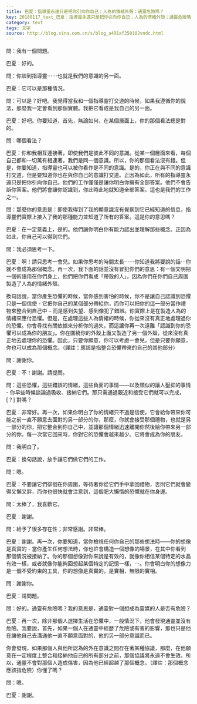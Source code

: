 ```yaml
---
title: 巴夏：指導靈永遠只是把你引向你自己；人為的情緒外殼；通靈危險嗎？
key: 20180117_text_巴夏：指導靈永遠只是把你引向你自己；人為的情緒外殼；通靈危險嗎？
category: text
tags: 文字
source: http://blog.sina.com.cn/s/blog_a491af250102vndc.html
---
```


問：我有一個問題。

巴夏：好的。

問：你談到指導靈⋯⋯也就是我們的意識的另一面。

巴夏：它可以是那種情況。

問：可以是？好吧。我覺得當我和一個指導靈打交道的時候，如果我遵循你的說法，那麼我一定會看到那個實體。我把它看成是我自己的另一面。

巴夏：好吧。你要知道，首先，無論如何，在某個層面上，你的那個看法總是對的。

問：哪個看法？

巴夏：你和我相互連接著，即使我們是彼此不同的意識。從某一個層面來看，每個自己都和一切萬有相連著，我們是同一個意識。所以，你的那個看法沒有錯。但是，你要知道，指導靈也可以被你看作是不同的意識。是的，你正在與不同的意識打交道，但是要知道你也在與你自己的意識打交道。正因為如此，所有的指導靈永遠只是把你引向你自己。他們的工作僅僅是讓你明白你擁有全部答案。他們不會告訴你答案。他們將會讓你認識到，你此時此地就知道全部答案。這也是我們的工作之一。

問：那麼你的意思是：即使我得到了我的顯意識沒有覺察到它已經知道的信息，指導靈們實際上接入了我的那種能力並知道了所有的答案。這是你的意思嗎？

巴夏：在一定意義上，是的。他們讓你明白你有能力認出並理解那些概念。正因為如此，你自己可以得到它們。

問：我必須思考一下。

巴夏：啊！請只思考一會兒。如果你思考的時間太長⋯⋯你知道我將要說的話⋯你就不會成為那個概念。再一次，我下面的話並沒有冒犯你們的意思：有一個文明把一個術語用在你們身上，他們把你們看成「帶殼的人」。因為你們在你們自己周圍製造了人為的情緒外殼。

換句話說，當你產生恐懼的時候，當你感到害怕的時候，你不是讓自己認識到恐懼只是一個信使 - 它把你自己的某個部分帶給你，而你可以把你的這一部分當作禮物來整合到自己中 – 而是感到失望、感到像犯了錯誤。你實際上是在製造人為的情緒來應付恐懼。但是，在處理這些人為情緒的時候，你從來沒有真正地處理過你的恐懼。你會尋找有關依據來分析你的過失，而這讓你再一次遠離「認識到你的恐懼可以成為你的朋友」。你在圍繞你的外殼上面又製造了另一個外殼，從來沒有真正地去處理你的恐懼。因此，只要你願意，你可以考慮一會兒，但是只要你願意，你也可以成為那個概念。（譯註：應該是指整合恐懼帶來的自己的其他部分）

問：謝謝你。

巴夏：不！謝謝。請提問。

問：這些恐懼，這些錯誤的情緒，這些負面的事情——以及類似的讓人壓抑的事情 - 你早些時候談論過吸收、接納它們。那只需通過親近和接受它們就可以完成，[？] 對嗎？

巴夏：非常好。再一次，如果你明白了你的情緒只不過是信使，它會給你帶來你可能之前一直不願意去面對的另一部分的你，那麼，你就會接受那個禮物，也就是另一部分的你，把它整合到你自己中，並讓那個情緒迅速離開你然後給你帶來另一部分的你。每一次當它回來時，你對它的恐懼會越來越少。它將會成為你的朋友。

問：我明白了。

巴夏：換句話說，放手讓它們做它們的工作。

問：嗯。

巴夏：不要讓它們徘徊在你周圍，等待著你從它們手中拿回禮物，否則它們就會變得又懶又胖，而你也很快就會注意到，這個肥大懶惰的恐懼就在你身邊。

問：太棒了，我喜歡它。

巴夏：謝謝。

問：給予了很多存在性；非常感謝。非常棒。

巴夏：謝謝。再一次，你要知道，當你檢視任何你自己的那些想法時——你的想像是真實的 - 當你產生任何想法時，你也許會構造一個想像的場景，在其中你看到那個情況被接納了。你的那個想像對你來說是有效的，就像你相信某個特定的水晶有效一樣，或者就像你能夠回想起某個特定的記憶一樣，⋯。你會明白你的想像力是一個不受約束的工具，你的想像是真實的，是實相，無限的實相。

問：謝謝你。

巴夏：請問題。

問：好的。通靈有危險嗎？我的意思是，通靈對一個想成為靈媒的人是否有危險？

巴夏：再一次，除非那個人選擇生活在恐懼中，一般情況下，他會發現通靈並沒有危險。我要說，首先，如果一個人在通靈中經歷了危險或有害的影響，那也只是他在讓他自己去溝通他一直不願意面對的、他的另一部分意識而已。

你會發現，如果那個人與他所認為的外在意識之間存在著某種協議，那麼，在他願意在一定程度上整合和接納他自己的所有部分之前，那個協議將永遠不會生效。所以，通靈不會對那個人造成傷害，因為他已經超越了那個概念。（譯註：那個概念應該指危險）你懂了嗎？

問：嗯。

巴夏：謝謝。
